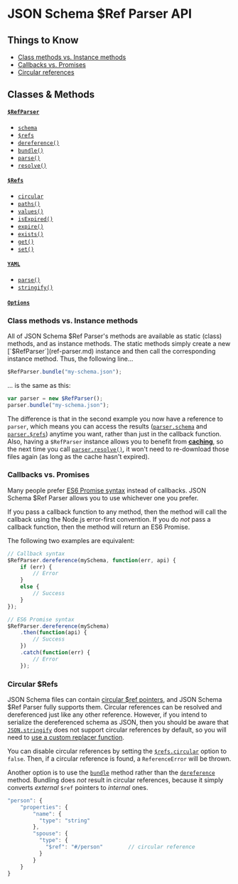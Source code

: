 JSON Schema $Ref Parser API
==========================

Things to Know
---------------------
- [Class methods vs. Instance methods](#class-methods-vs-instance-methods)
- [Callbacks vs. Promises](#callbacks-vs-promises)
- [Circular references](#circular-refs)


Classes & Methods
---------------------

#### [`$RefParser`](ref-parser.md)
- [`schema`](ref-parser.md#schema)
- [`$refs`](ref-parser.md#refs)
- [`dereference()`](ref-parser.md#dereferenceschema-options-callback)
- [`bundle()`](ref-parser.md#bundleschema-options-callback)
- [`parse()`](ref-parser.md#parseschema-options-callback)
- [`resolve()`](ref-parser.md#resolveschema-options-callback)

#### [`$Refs`](refs.md)
- [`circular`](refs.md#circular)
- [`paths()`](refs.md#pathstypes)
- [`values()`](refs.md#valuestypes)
- [`isExpired()`](refs.md#isexpiredref)
- [`expire()`](refs.md#expireref)
- [`exists()`](refs.md#existsref)
- [`get()`](refs.md#getref-options)
- [`set()`](refs.md#setref-value-options)

#### [`YAML`](yaml.md)
- [`parse()`](yaml.md#parsetext)
- [`stringify()`](yaml.md#stringifyvalue)

#### [`Options`](options.md)


### Class methods vs. Instance methods
All of JSON Schema $Ref Parser's methods are available as static (class) methods, and as instance methods.  The static methods simply create a new [`$RefParser`](ref-parser.md) instance and then call the corresponding instance method.  Thus, the following line...

```javascript
$RefParser.bundle("my-schema.json");
```

... is the same as this:

```javascript
var parser = new $RefParser();
parser.bundle("my-schema.json");
```

The difference is that in the second example you now have a reference to `parser`, which means you can access the results ([`parser.schema`](ref-parser.md#schema) and [`parser.$refs`](ref-parser.md#refs)) anytime you want, rather than just in the callback function. Also, having a `$RefParser` instance allows you to benefit from **[caching](options.md#caching)**, so the next time you call [`parser.resolve()`](ref-parser.md#resolveschema-options-callback), it won't need to re-download those files again (as long as the cache hasn't expired).


### Callbacks vs. Promises
Many people prefer [ES6 Promise syntax](http://javascriptplayground.com/blog/2015/02/promises/) instead of callbacks.  JSON Schema $Ref Parser allows you to use whichever one you prefer.  

If you pass a callback function to any method, then the method will call the callback using the Node.js error-first convention.  If you do _not_ pass a callback function, then the method will return an ES6 Promise.

The following two examples are equivalent:

```javascript
// Callback syntax
$RefParser.dereference(mySchema, function(err, api) {
    if (err) {
        // Error
    }
    else {
        // Success
    }
});
```

```javascript
// ES6 Promise syntax
$RefParser.dereference(mySchema)
    .then(function(api) {
        // Success
    })
    .catch(function(err) {
        // Error
    });
```


### Circular $Refs
JSON Schema files can contain [circular $ref pointers](https://gist.github.com/BigstickCarpet/d18278935fc73e3a0ee1), and JSON Schema $Ref Parser fully supports them. Circular references can be resolved and dereferenced just like any other reference.  However, if you intend to serialize the dereferenced schema as JSON, then you should be aware that [`JSON.stringify`](https://developer.mozilla.org/en-US/docs/Web/JavaScript/Reference/Global_Objects/JSON/stringify) does not support circular references by default, so you will need to [use a custom replacer function](https://stackoverflow.com/questions/11616630/json-stringify-avoid-typeerror-converting-circular-structure-to-json).

You can disable circular references by setting the [`$refs.circular`](options.md) option to `false`. Then, if a circular reference is found, a `ReferenceError` will be thrown.

Another option is to use the [`bundle`](ref-parser.md#bundleschema-options-callback) method rather than the [`dereference`](ref-parser.md#dereferenceschema-options-callback) method.  Bundling does _not_ result in circular references, because it simply converts _external_ `$ref` pointers to _internal_ ones.

```javascript
"person": {
    "properties": {
        "name": {
          "type": "string"
        },
        "spouse": {
          "type": {
            "$ref": "#/person"        // circular reference
          }
        }
    }
}
```
